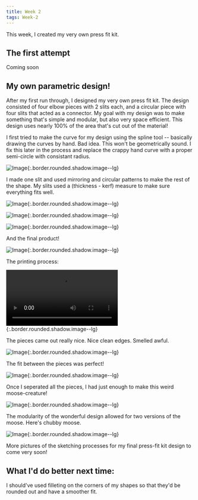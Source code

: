 ```yaml
---
title: Week 2
tags: Week-2
---
```


This week, I created my very own press fit kit.



## The first attempt
Coming soon

## My own parametric design!
After my first run through, I designed my very own press fit kit. The design consisted of four elbow pieces with 2 slits each, and a circular piece with four slits that acted as a connector. My goal with my design was to make something that's simple and modular, but also very space efficient. This design uses nearly 100% of the area that's cut out of the material!


I first tried to make the curve for my design using the spline tool -- basically drawing the curves by hand. Bad idea. This won't be geometrically sound. I fix this later in the process and replace the crappy hand curve with a proper semi-circle with consistant radius.

![Image](https://i.imgur.com/EQOpNRn.png){:.border.rounded.shadow.image--lg}

I made one slit and used mirroring and circular patterns to make the rest of the shape. My slits used a (thickness - kerf) measure to make sure everything fits well.

![Image](https://i.imgur.com/jqhhpDQ.png){:.border.rounded.shadow.image--lg}

![Image](https://i.imgur.com/HwOwN6i.png){:.border.rounded.shadow.image--lg}


![Image](https://i.imgur.com/PcbjQwU.png){:.border.rounded.shadow.image--lg}

And the final product!

![Image](https://i.imgur.com/lwDlGvh.png){:.border.rounded.shadow.image--lg}


The printing process:

![Image](https://i.imgur.com/2IkTsoJ.mp4){:.border.rounded.shadow.image--lg}

The pieces came out really nice. Nice clean edges. Smelled awful.

![Image](https://i.imgur.com/3C2GrXC.jpg){:.border.rounded.shadow.image--lg}

The fit between the pieces was perfect!

![Image](https://i.imgur.com/i22ZjJj.jpg){:.border.rounded.shadow.image--lg}

Once I seperated all the pieces, I had just enough to make this weird moose-creature!

![Image](https://i.imgur.com/0xoVxAo.jpg){:.border.rounded.shadow.image--lg}

The modularity of the wonderful design allowed for two versions of the moose. Here's chubby moose.

![Image](https://i.imgur.com/cYorK8i.jpg){:.border.rounded.shadow.image--lg}

More pictures of the sketching processes for my final press-fit kit design to come very soon!




## What I'd do better next time:

I should've used filleting on the corners of my shapes so that they'd be rounded out and have a smoother fit.
<!--more-->
